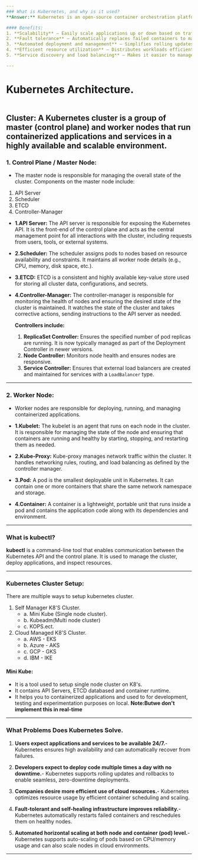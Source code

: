 ```yaml
---
### What is Kubernetes, and why is it used?
**Answer:** Kubernetes is an open-source container orchestration platform that automates the deployment, scaling, and management of containerized applications. It ensures that application workloads are highly available, resilient, and able to scale dynamically based on demand.

#### Benefits:
1. **Scalability** – Easily scale applications up or down based on traffic.
2. **Fault tolerance** – Automatically replaces failed containers to maintain application health.
3. **Automated deployment and management** – Simplifies rolling updates, rollbacks, and deployment pipelines.
4. **Efficient resource utilization** – Distributes workloads efficiently across the infrastructure.
5. **Service discovery and load balancing** – Makes it easier to manage and expose services in a distributed environment.

---
```

# Kubernetes Architecture.
<img>

**Cluster:**
A Kubernetes cluster is a group of **master (control plane)** and **worker nodes** that run containerized applications and services in a highly available and scalable environment.
---
### 1. **Control Plane / Master Node:**
- The master node is responsible for managing the overall state of the cluster.
Components on the master node include:
1. API Server
2. Scheduler
3. ETCD
4. Controller-Manager

* **1.API Server:**
  The API server is responsible for exposing the Kubernetes API. It is the front-end of the control plane and acts as the central management point for all interactions with the cluster, including requests from users, tools, or external systems.

* **2.Scheduler:**
  The scheduler assigns pods to nodes based on resource availability and constraints. It maintains all worker node details (e.g., CPU, memory, disk space, etc.).

* **3.ETCD:**
  ETCD is a consistent and highly available key-value store used for storing all cluster data, configurations, and secrets.

* **4.Controller-Manager:**
  The controller-manager is responsible for monitoring the health of nodes and ensuring the desired state of the cluster is maintained. It watches the state of the cluster and takes corrective actions, sending instructions to the API server as needed.

  **Controllers include:**

  1. **ReplicaSet Controller:** Ensures the specified number of pod replicas are running. It is now typically managed as part of the Deployment Controller in newer versions.
  2. **Node Controller:** Monitors node health and ensures nodes are responsive.
  3. **Service Controller:** Ensures that external load balancers are created and maintained for services with a `LoadBalancer` type.

---

### 2. **Worker Node:**
- Worker nodes are responsible for deploying, running, and managing containerized applications.
* **1.Kubelet:**
  The kubelet is an agent that runs on each node in the cluster. It is responsible for managing the state of the node and ensuring that containers are running and healthy by starting, stopping, and restarting them as needed.

* **2.Kube-Proxy:**
  Kube-proxy manages network traffic within the cluster. It handles networking rules, routing, and load balancing as defined by the controller manager.

* **3.Pod:**
  A pod is the smallest deployable unit in Kubernetes. It can contain one or more containers that share the same network namespace and storage.

* **4.Container:**
  A container is a lightweight, portable unit that runs inside a pod and contains the application code along with its dependencies and environment.

---
### **What is kubectl?**

**kubectl** is a command-line tool that enables communication between the Kubernetes API and the control plane. It is used to manage the cluster, deploy applications, and inspect resources.

---

### Kubernetes Cluster Setup:
There are multiple ways to setup kubernetes cluster.
1. Self Manager K8'S Cluster.
   - a. Mini Kube (Single node cluster).
   - b. Kubeadm(Multi node cluster)
   - c. KOPS.ect.
2. Cloud Managed K8'S Cluster.
   - a. AWS - EKS
   - b. Azure - AKS
   - c. GCP - GKS
   - d. IBM - IKE
   
#### Mini Kube:
- It is a tool used to setup single node cluster on K8's.
- It contains API Servers, ETCD databased and container runtime.
- It helps you to containerized applications and used to for development, testing and experimentation purposes on local. 
**Note:Butwe don't implement this in real-time**

---
### What Problems Does Kubernetes Solve.

1. **Users expect applications and services to be available 24/7.**- Kubernetes ensures high availability and can automatically recover from failures.

2. **Developers expect to deploy code multiple times a day with no downtime.**- Kubernetes supports rolling updates and rollbacks to enable seamless, zero-downtime deployments.

3. **Companies desire more efficient use of cloud resources.**- Kubernetes optimizes resource usage by efficient container scheduling and scaling.

4. **Fault-tolerant and self-healing infrastructure improves reliability.**- Kubernetes automatically restarts failed containers and reschedules them on healthy nodes.

5. **Automated horizontal scaling at both node and container (pod) level.**- Kubernetes supports auto-scaling of pods based on CPU/memory usage and can also scale nodes in cloud environments.

---







